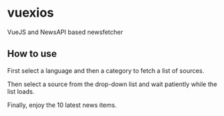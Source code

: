 # vuexios

VueJS and NewsAPI based newsfetcher

## How to use

First select a language and then a category to fetch a list of sources.

Then select a source from the drop-down list and wait patiently while the list loads.

Finally, enjoy the 10 latest news items.
